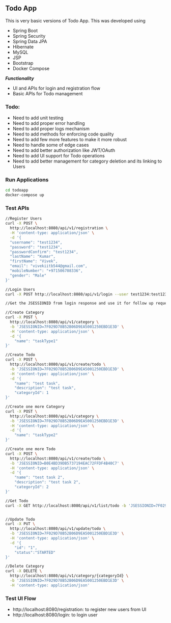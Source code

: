 ## Todo App

This is very basic versions of Todo App. This was developed using
 - Spring Boot
 - Spring Security
 - Spring Data JPA 
 - Hibernate
 - MySQL
 - JSP
 - Bootstrap
 - Docker Compose
 
***Functionality***
- UI and APIs for login and registration flow
- Basic APIs for Todo management

### Todo:
- Need to add unit testing
- Need to add proper error handling
- Need to add proper logs mechanism
- Need to add methods for enforcing code quality
- Need to add few more features to make it more robust
- Need to handle some of edge cases
- Need to add better authorization like JWT/OAuth
- Need to add UI support for Todo operations
- Need to add better management for category deletion and its linking to Users

### Run Applications

```bash
cd todoapp
docker-compose up
```

### Test APIs
```bash
//Register Users
curl -X POST \
  http://localhost:8080/api/v1/registration \
  -H 'content-type: application/json' \
  -d '{
  "username": "test1234",
  "password": "test1234",
  "passwordConfirm": "test1234",
  "lastName": "Kumar",
  "firstName": "Vivek",
  "email": "vivekiitb544@gmail.com",
  "mobileNumber": "+971506708336",
  "gender": "Male"
}'

//Login Users
curl -X POST http://localhost:8080/api/v1/login --user test1234:test1234 -v

//Get the JSESSIONID from login response and use it for follow up requests

//Create Category 
curl -X POST \
  http://localhost:8080/api/v1/category \
  -b 'JSESSIONID=7F029D78B52B06D9EA5001250EBD1E3D' \
  -H 'content-type: application/json' \
  -d '{
	"name": "taskType1"
}'

//Create Todo 
curl -X POST \
  http://localhost:8080/api/v1/create/todo \
  -b 'JSESSIONID=7F029D78B52B06D9EA5001250EBD1E3D' \
  -H 'content-type: application/json' \
  -d '{
	"name": "test task",
	"description": "test task",
	"categoryId": 1
}'

//Create one more Category 
curl -X POST \
  http://localhost:8080/api/v1/category \
  -b 'JSESSIONID=7F029D78B52B06D9EA5001250EBD1E3D' \
  -H 'content-type: application/json' \
  -d '{
	"name": "taskType2"
}'

//Create one more Todo 
curl -X POST \
  http://localhost:8080/api/v1/create/todo \
  -b 'JSESSIONID=B0E4BD39DB5737194EAC72FFDF4B40C7' \
  -H 'content-type: application/json' \
  -d '{
	"name": "test task 2",
	"description": "test task 2",
	"categoryId": 2
}'

//Get Todo
curl -X GET http://localhost:8080/api/v1/list/todo -b 'JSESSIONID=7F029D78B52B06D9EA5001250EBD1E3D' -v


//Update Todo 
curl -X PUT \
  http://localhost:8080/api/v1/update/todo \
  -b 'JSESSIONID=7F029D78B52B06D9EA5001250EBD1E3D' \
  -H 'content-type: application/json' \
  -d '{
	"id": "1",
	"status":"STARTED"
}'

//Delete Category 
curl -X DELETE \
  http://localhost:8080/api/v1/category/{categoryId} \
  -b 'JSESSIONID=7F029D78B52B06D9EA5001250EBD1E3D' \
  -H 'content-type: application/json'
```

### Test UI Flow
- http://localhost:8080/registration: to register new users from UI
- http://localhost:8080/login: to login user
